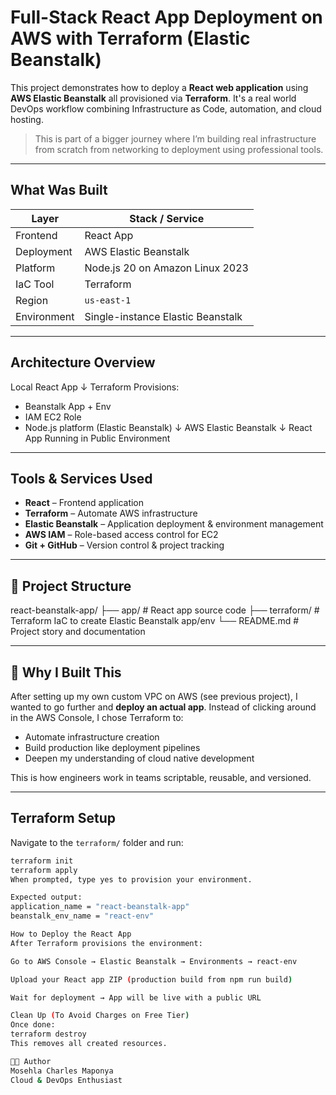 #  Full-Stack React App Deployment on AWS with Terraform (Elastic Beanstalk)

This project demonstrates how to deploy a **React web application** using **AWS Elastic Beanstalk**  all provisioned via **Terraform**. It's a real world DevOps workflow combining Infrastructure as Code, automation, and cloud hosting.

>  This is part of a bigger journey where I’m building real infrastructure from scratch  from networking to deployment  using professional tools.

---

##  What Was Built

| Layer         | Stack / Service                           |
|---------------|--------------------------------------------|
| Frontend      | React App                                  |
| Deployment    | AWS Elastic Beanstalk                      |
| Platform      | Node.js 20 on Amazon Linux 2023            |
| IaC Tool      | Terraform                                  |
| Region        | `us-east-1`                                |
| Environment   | Single-instance Elastic Beanstalk          |

---

##  Architecture Overview

Local React App
↓
Terraform Provisions:
- Beanstalk App + Env
- IAM EC2 Role
- Node.js platform (Elastic Beanstalk)
↓
AWS Elastic Beanstalk
↓
React App Running in Public Environment

---

##  Tools & Services Used

- **React** – Frontend application
- **Terraform** – Automate AWS infrastructure
- **Elastic Beanstalk** – Application deployment & environment management
- **AWS IAM** – Role-based access control for EC2
- **Git + GitHub** – Version control & project tracking

---

## 📁 Project Structure
react-beanstalk-app/
├── app/ # React app source code
├── terraform/ # Terraform IaC to create Elastic Beanstalk app/env
└── README.md # Project story and documentation

---

## 🧠 Why I Built This

After setting up my own custom VPC on AWS (see previous project), I wanted to go further and **deploy an actual app**. Instead of clicking around in the AWS Console, I chose Terraform to:

- Automate infrastructure creation
- Build production like deployment pipelines
- Deepen my understanding of cloud native development

This is how engineers work in teams scriptable, reusable, and versioned.

---

##  Terraform Setup

Navigate to the `terraform/` folder and run:

```bash
terraform init
terraform apply
When prompted, type yes to provision your environment.

Expected output:
application_name = "react-beanstalk-app"
beanstalk_env_name = "react-env"

How to Deploy the React App
After Terraform provisions the environment:

Go to AWS Console → Elastic Beanstalk → Environments → react-env

Upload your React app ZIP (production build from npm run build)

Wait for deployment → App will be live with a public URL

Clean Up (To Avoid Charges on Free Tier)
Once done:
terraform destroy
This removes all created resources.

👨‍💻 Author
Mosehla Charles Maponya
Cloud & DevOps Enthusiast
 


